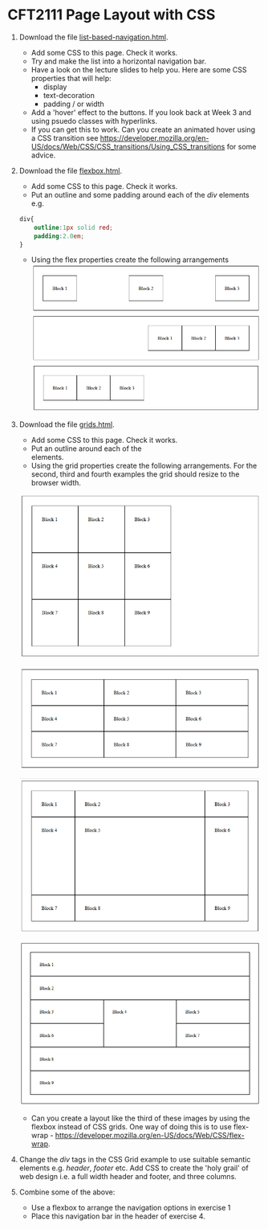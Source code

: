 # CFT2111 Page Layout with CSS
1. Download the file [list-based-navigation.html](list-based-navigation.html).
    * Add some CSS to this page. Check it works.
    * Try and make the list into a horizontal navigation bar.
    * Have a look on the lecture slides to help you. Here are some CSS properties that will help:
        * display
        * text-decoration
        * padding / or width
     * Add a 'hover' effect to the buttons. If you look back at Week 3 and using psuedo classes with hyperlinks.
     * If you can get this to work. Can you create an animated hover using a CSS transition see https://developer.mozilla.org/en-US/docs/Web/CSS/CSS_transitions/Using_CSS_transitions for some advice. 

2. Download the file [flexbox.html](flexbox.html).
    * Add some CSS to this page. Check it works.
    * Put an outline and some padding around each of the *div* elements e.g.
    ```css
    div{
        outline:1px solid red;
        padding:2.0em;
    }
    ```
    * Using the flex properties create the following arrangements
![Flex 1](flex1.png "Flexbox Example")
![Flex 2](flex2.png "Flexbox Example")
![Flex 3](flex3.png "Flexbox Example")

3. Download the file [grids.html](grids.html).
    * Add some CSS to this page. Check it works.
    * Put an outline around each of the <div> elements.
    * Using the grid properties create the following arrangements. For the second, third and fourth examples the grid should resize to the browser width.

     ![Grid 1](grid1.png "Grid Example")

    ![Grid 2](grid2.png "Grid Example")

    ![Grid 3](grid3.png "Grid Example")

    ![Grid 4](grid4.png "Grid Example")

   * Can you create a layout like the third of these images by using the flexbox instead of CSS grids. One way of doing this is to use flex-wrap - https://developer.mozilla.org/en-US/docs/Web/CSS/flex-wrap.

4. Change the *div* tags in the CSS Grid example to use suitable semantic elements e.g. *header*, *footer* etc. Add CSS to create the 'holy grail' of web design i.e. a full width header and footer, and three columns.


5. Combine some of the above:
    * Use a flexbox to arrange the navigation options in exercise 1
    * Place this navigation bar in the header of exercise 4.

